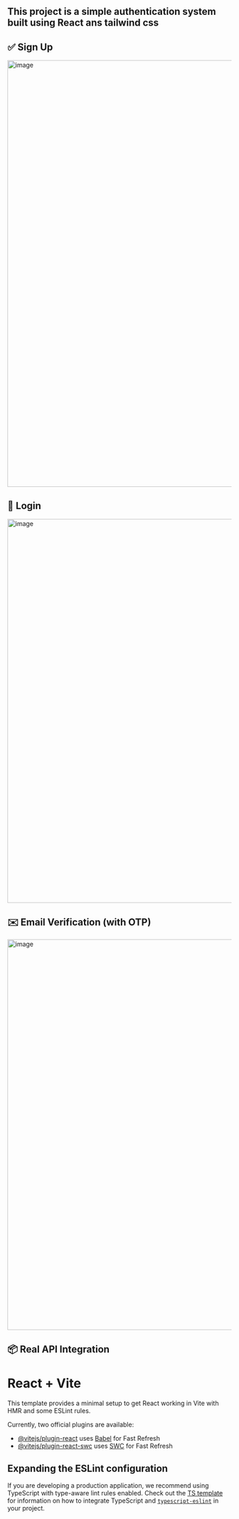 ## This project is a simple **authentication system** built using **React** ans tailwind css

## ✅ Sign Up
  <img width="1919" height="959" alt="image" src="https://github.com/user-attachments/assets/ecefb355-2f19-4844-9188-2d5fc18160b6" />

## 🔐 Login
  <img width="1919" height="863" alt="image" src="https://github.com/user-attachments/assets/98fe5532-bc96-4249-ae43-0fdf35794427" />

## ✉️ Email Verification (with OTP)
  <img width="1870" height="878" alt="image" src="https://github.com/user-attachments/assets/d7811e99-6a14-4e7a-8e64-2b575ba96632" />

## 📦 Real API Integration
 



# React + Vite

This template provides a minimal setup to get React working in Vite with HMR and some ESLint rules.

Currently, two official plugins are available:

- [@vitejs/plugin-react](https://github.com/vitejs/vite-plugin-react/blob/main/packages/plugin-react) uses [Babel](https://babeljs.io/) for Fast Refresh
- [@vitejs/plugin-react-swc](https://github.com/vitejs/vite-plugin-react/blob/main/packages/plugin-react-swc) uses [SWC](https://swc.rs/) for Fast Refresh

## Expanding the ESLint configuration

If you are developing a production application, we recommend using TypeScript with type-aware lint rules enabled. Check out the [TS template](https://github.com/vitejs/vite/tree/main/packages/create-vite/template-react-ts) for information on how to integrate TypeScript and [`typescript-eslint`](https://typescript-eslint.io) in your project.
